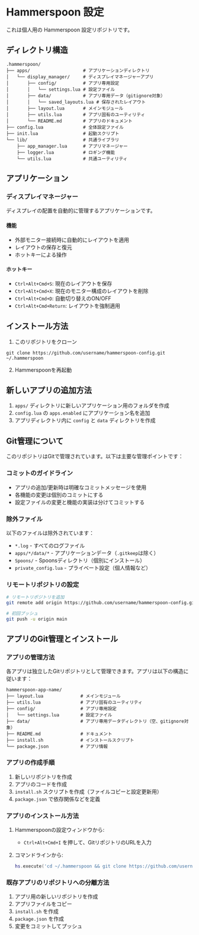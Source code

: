 # Hammerspoon 設定

これは個人用の Hammerspoon 設定リポジトリです。

## ディレクトリ構造

```
.hammerspoon/
├── apps/                    # アプリケーションディレクトリ
│   └── display_manager/     # ディスプレイマネージャーアプリ
│       ├── config/          # アプリ専用設定
│       │   └── settings.lua # 設定ファイル
│       ├── data/            # アプリ専用データ（gitignore対象）
│       │   └── saved_layouts.lua # 保存されたレイアウト
│       ├── layout.lua       # メインモジュール
│       ├── utils.lua        # アプリ固有のユーティリティ
│       └── README.md        # アプリのドキュメント
├── config.lua               # 全体設定ファイル
├── init.lua                 # 起動スクリプト
└── lib/                     # 共通ライブラリ
    ├── app_manager.lua      # アプリマネージャー
    ├── logger.lua           # ロギング機能
    └── utils.lua            # 共通ユーティリティ
```

## アプリケーション

### ディスプレイマネージャー

ディスプレイの配置を自動的に管理するアプリケーションです。

#### 機能

- 外部モニター接続時に自動的にレイアウトを適用
- レイアウトの保存と復元
- ホットキーによる操作

#### ホットキー

- `Ctrl+Alt+Cmd+S`: 現在のレイアウトを保存
- `Ctrl+Alt+Cmd+X`: 現在のモニター構成のレイアウトを削除
- `Ctrl+Alt+Cmd+D`: 自動切り替えのON/OFF
- `Ctrl+Alt+Cmd+Return`: レイアウトを強制適用

## インストール方法

1. このリポジトリをクローン

```
git clone https://github.com/username/hammerspoon-config.git ~/.hammerspoon
```

2. Hammerspoonを再起動

## 新しいアプリの追加方法

1. `apps/` ディレクトリに新しいアプリケーション用のフォルダを作成
2. `config.lua` の `apps.enabled` にアプリケーション名を追加
3. アプリディレクトリ内に `config` と `data` ディレクトリを作成

## Git管理について

このリポジトリはGitで管理されています。以下は主要な管理ポイントです：

### コミットのガイドライン

- アプリの追加/更新時は明確なコミットメッセージを使用
- 各機能の変更は個別のコミットにする
- 設定ファイルの変更と機能の実装は分けてコミットする

### 除外ファイル

以下のファイルは除外されています：

- `*.log` - すべてのログファイル
- `apps/*/data/*` - アプリケーションデータ（`.gitkeep`は除く）
- `Spoons/` - Spoonsディレクトリ（個別にインストール）
- `private_config.lua` - プライベート設定（個人情報など）

### リモートリポジトリの設定

```bash
# リモートリポジトリを追加
git remote add origin https://github.com/username/hammerspoon-config.git

# 初回プッシュ
git push -u origin main
```

## アプリのGit管理とインストール

### アプリの管理方法

各アプリは独立したGitリポジトリとして管理できます。アプリは以下の構造に従います：

```
hammerspoon-app-name/
├── layout.lua              # メインモジュール
├── utils.lua               # アプリ固有のユーティリティ
├── config/                 # アプリ専用設定
│   └── settings.lua        # 設定ファイル
├── data/                   # アプリ専用データディレクトリ（空、gitignore対象）
├── README.md               # ドキュメント
├── install.sh              # インストールスクリプト
└── package.json            # アプリ情報
```

### アプリの作成手順

1. 新しいリポジトリを作成
2. アプリのコードを作成
3. `install.sh` スクリプトを作成（ファイルコピーと設定更新用）
4. `package.json` で依存関係などを定義

### アプリのインストール方法

1. Hammerspoonの設定ウィンドウから:
   - `Ctrl+Alt+Cmd+I` を押して、GitリポジトリのURLを入力

2. コマンドラインから:
   ```lua
   hs.execute('cd ~/.hammerspoon && git clone https://github.com/username/hammerspoon-app-name.git /tmp/app && cd /tmp/app && ./install.sh && rm -rf /tmp/app')
   ```

### 既存アプリのリポジトリへの分離方法

1. アプリ用の新しいリポジトリを作成
2. アプリファイルをコピー
3. `install.sh` を作成
4. `package.json` を作成
5. 変更をコミットしてプッシュ 